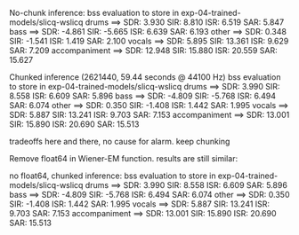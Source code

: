 No-chunk inference:
    bss evaluation to store in exp-04-trained-models/slicq-wslicq
    drums           ==> SDR:   3.930  SIR:   8.810  ISR:   6.519  SAR:   5.847
    bass            ==> SDR:  -4.861  SIR:  -5.665  ISR:   6.639  SAR:   6.193
    other           ==> SDR:   0.348  SIR:  -1.541  ISR:   1.419  SAR:   2.100
    vocals          ==> SDR:   5.895  SIR:  13.361  ISR:   9.629  SAR:   7.209
    accompaniment   ==> SDR:  12.948  SIR:  15.880  ISR:  20.559  SAR:  15.627


Chunked inference (2621440, 59.44 seconds @ 44100 Hz)
    bss evaluation to store in exp-04-trained-models/slicq-wslicq
    drums           ==> SDR:   3.990  SIR:   8.558  ISR:   6.609  SAR:   5.896
    bass            ==> SDR:  -4.809  SIR:  -5.768  ISR:   6.494  SAR:   6.074
    other           ==> SDR:   0.350  SIR:  -1.408  ISR:   1.442  SAR:   1.995
    vocals          ==> SDR:   5.887  SIR:  13.241  ISR:   9.703  SAR:   7.153
    accompaniment   ==> SDR:  13.001  SIR:  15.890  ISR:  20.690  SAR:  15.513


tradeoffs here and there, no cause for alarm. keep chunking

Remove float64 in Wiener-EM function. results are still similar:

no float64, chunked inference:
    bss evaluation to store in exp-04-trained-models/slicq-wslicq
    drums           ==> SDR:   3.990  SIR:   8.558  ISR:   6.609  SAR:   5.896
    bass            ==> SDR:  -4.809  SIR:  -5.768  ISR:   6.494  SAR:   6.074
    other           ==> SDR:   0.350  SIR:  -1.408  ISR:   1.442  SAR:   1.995
    vocals          ==> SDR:   5.887  SIR:  13.241  ISR:   9.703  SAR:   7.153
    accompaniment   ==> SDR:  13.001  SIR:  15.890  ISR:  20.690  SAR:  15.513

